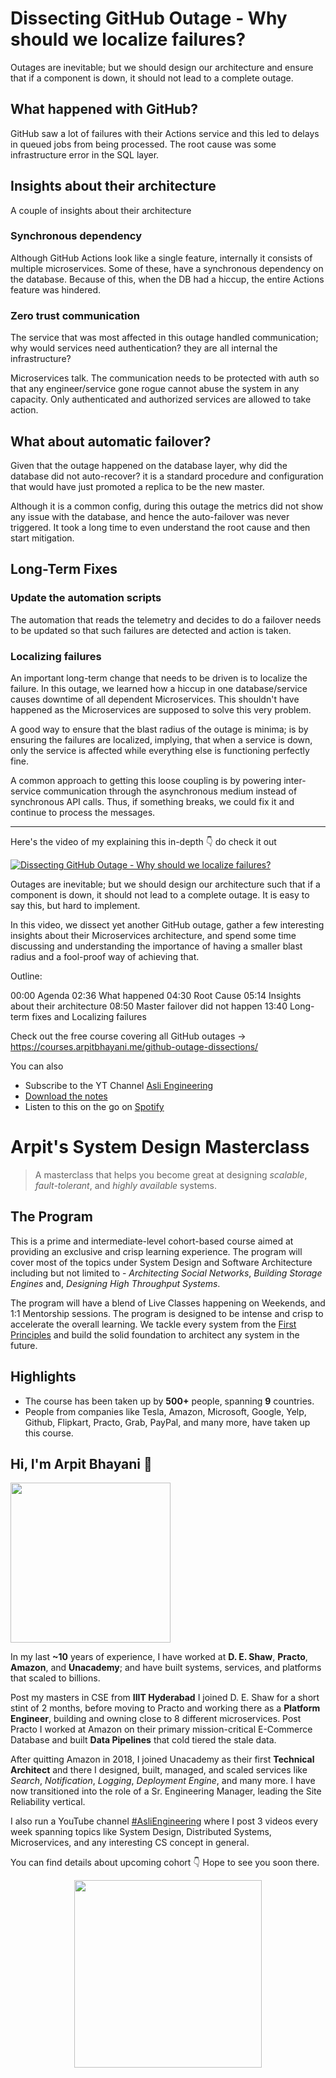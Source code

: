 Dissecting GitHub Outage - Why should we localize failures?
===


Outages are inevitable; but we should design our architecture and ensure that if a component is down, it should not lead to a complete outage.

## What happened with GitHub?

GitHub saw a lot of failures with their Actions service and this led to delays in queued jobs from being processed. The root cause was some infrastructure error in the SQL layer.

## Insights about their architecture

A couple of insights about their architecture

### Synchronous dependency

Although GitHub Actions look like a single feature, internally it consists of multiple microservices. Some of these, have a synchronous dependency on the database. Because of this, when the DB had a hiccup, the entire Actions feature was hindered.

### Zero trust communication

The service that was most affected in this outage handled communication; why would services need authentication? they are all internal the infrastructure?

Microservices talk. The communication needs to be protected with auth so that any engineer/service gone rogue cannot abuse the system in any capacity. Only authenticated and authorized services are allowed to take action.

## What about automatic failover?

Given that the outage happened on the database layer, why did the database did not auto-recover? it is a standard procedure and configuration that would have just promoted a replica to be the new master.

Although it is a common config, during this outage the metrics did not show any issue with the database, and hence the auto-failover was never triggered. It took a long time to even understand the root cause and then start mitigation.

## Long-Term Fixes

### Update the automation scripts

The automation that reads the telemetry and decides to do a failover needs to be updated so that such failures are detected and action is taken.

### Localizing failures

An important long-term change that needs to be driven is to localize the failure. In this outage, we learned how a hiccup in one database/service causes downtime of all dependent Microservices. This shouldn't have happened as the Microservices are supposed to solve this very problem.

A good way to ensure that the blast radius of the outage is minima; is by ensuring the failures are localized, implying, that when a service is down, only the service is affected while everything else is functioning perfectly fine.

A common approach to getting this loose coupling is by powering inter-service communication through the asynchronous medium instead of synchronous API calls. Thus, if something breaks, we could fix it and continue to process the messages.
<hr />


<p>Here's the video of my explaining this in-depth 👇‍ do check it out</p>

[![Dissecting GitHub Outage - Why should we localize failures?](https://i.ytimg.com/vi/Of3FS2qDM28/mqdefault.jpg)](https://www.youtube.com/watch?v=Of3FS2qDM28)

Outages are inevitable; but we should design our architecture such that if a component is down, it should not lead to a complete outage. It is easy to say this, but hard to implement.

In this video, we dissect yet another GitHub outage, gather a few interesting insights about their Microservices architecture, and spend some time discussing and understanding the importance of having a smaller blast radius and a fool-proof way of achieving that.

Outline:

00:00 Agenda
02:36 What happened
04:30 Root Cause
05:14 Insights about their architecture
08:50 Master failover did not happen
13:40 Long-term fixes and Localizing failures

Check out the free course covering all GitHub outages →  https://courses.arpitbhayani.me/github-outage-dissections/

You can also
 - Subscribe to the YT Channel [Asli Engineering](https://youtube.com/c/ArpitBhayani)
 - [Download the notes](https://drive.google.com/file/d/1V_nuSi4KDsuTD_p0beIWoBDmRN9T5d5V/view?usp=sharing)
 - Listen to this on the go on [Spotify](https://open.spotify.com/show/7qMoamm2iZQrsPVm6IQLoD)

# Arpit's System Design Masterclass

> A masterclass that helps you become great at designing _scalable_, _fault-tolerant_, and _highly available_ systems.

## The Program

This is a prime and intermediate-level cohort-based course aimed at providing an exclusive and crisp learning experience. The program will cover most of the topics under System Design and Software Architecture including but not limited to - _Architecting Social Networks_, _Building Storage Engines_ and, _Designing High Throughput Systems_.

The program will have a blend of Live Classes happening on Weekends, and 1:1 Mentorship sessions. The program is designed to be intense and crisp to accelerate the overall learning. We tackle every system from the [First Principles](https://en.wikipedia.org/wiki/First_principle) and build the solid foundation to architect any system in the future.


## Highlights

 - The course has been taken up by __500+__ people, spanning __9__ countries.
 - People from companies like Tesla, Amazon, Microsoft, Google, Yelp, Github, Flipkart, Practo, Grab, PayPal, and many more, have taken up this course.


## Hi, I'm Arpit Bhayani 👋

<img width="256px" src="https://arpitbhayani.me/static/img/arpit.jpg" />

In my last **~10** years of experience, I have worked at **D. E. Shaw**, **Practo**, **Amazon**, and **Unacademy**; and have built systems, services, and platforms that scaled to billions.

Post my masters in CSE from **IIIT Hyderabad** I joined D. E. Shaw for a short stint of 2 months, before moving to Practo and working there as a **Platform Engineer**, building and owning close to 8 different microservices. Post Practo I worked at Amazon on their primary mission-critical E-Commerce Database and built **Data Pipelines** that cold tiered the stale data.

After quitting Amazon in 2018, I joined Unacademy as their first **Technical Architect** and there I designed, built, managed, and scaled services like _Search_, _Notification_, _Logging_, _Deployment Engine_, and many more. I have now transitioned into the role of a Sr. Engineering Manager, leading the Site Reliability vertical.

I also run a YouTube channel [#AsliEngineering](https://www.youtube.com/c/ArpitBhayani) where I post 3 videos every week spanning topics like System Design, Distributed Systems, Microservices, and any interesting CS concept in general.

You can find details about upcoming cohort 👇‍ Hope to see you soon there.

<center>
<a target="_blank" href="https://arpitbhayani.me/masterclass">
<img src="https://user-images.githubusercontent.com/4745789/137859181-d4499cf4-ce65-4466-8b88-a078ece0f081.PNG" width="300px" />
</a>
</center>